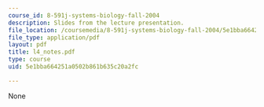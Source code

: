 ```yaml
---
course_id: 8-591j-systems-biology-fall-2004
description: Slides from the lecture presentation.
file_location: /coursemedia/8-591j-systems-biology-fall-2004/5e1bba664251a0502b861b635c20a2fc_l4_notes.pdf
file_type: application/pdf
layout: pdf
title: l4_notes.pdf
type: course
uid: 5e1bba664251a0502b861b635c20a2fc

---
```

None